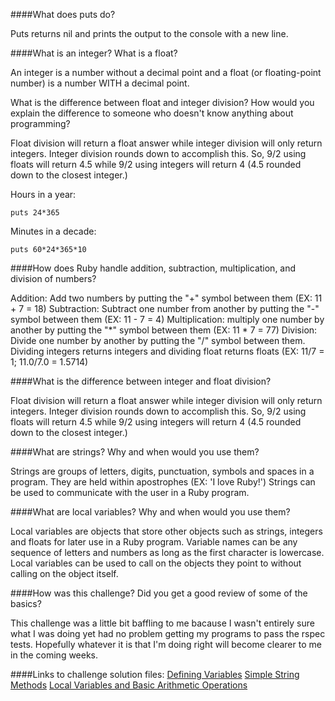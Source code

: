 ####What does puts do?

Puts returns nil and prints the output to the console with a new line. 

####What is an integer? What is a float?

An integer is a number without a decimal point and a float (or floating-point number) is a number WITH a decimal point.  

What is the difference between float and integer division? How would you explain the difference to someone who doesn't know anything about programming?

Float division will return a float answer while integer division will only return integers. Integer division rounds down to accomplish this. So, 9/2 using floats will return 4.5 while 9/2 using integers will return 4 (4.5 rounded down to the closest integer.)

Hours in a year:
```
puts 24*365
```

Minutes in a decade:
```
puts 60*24*365*10
```

####How does Ruby handle addition, subtraction, multiplication, and division of numbers?

Addition: Add two numbers by putting the "+" symbol between them (EX: 11 + 7 = 18)
Subtraction: Subtract one number from another by putting the "-" symbol between them (EX: 11 - 7 = 4)
Multiplication: multiply one number by another by putting the "*" symbol between them (EX: 11 * 7 = 77)
Division: Divide one number by another by putting the "/" symbol between them. Dividing integers returns integers and dividing float returns floats (EX: 11/7 = 1; 11.0/7.0 = 1.5714)

####What is the difference between integer and float division?

Float division will return a float answer while integer division will only return integers. Integer division rounds down to accomplish this. So, 9/2 using floats will return 4.5 while 9/2 using integers will return 4 (4.5 rounded down to the closest integer.)

####What are strings? Why and when would you use them?

Strings are groups of letters, digits, punctuation, symbols and spaces in a program. They are held within apostrophes  (EX: 'I love Ruby!') Strings can be used to communicate with the user in a Ruby program.

####What are local variables? Why and when would you use them?

Local variables are objects that store other objects such as strings, integers and floats for later use in a Ruby program. Variable names can be any sequence of letters and numbers as long as the first character is lowercase. Local variables can be used to call on the objects they point to without calling on the object itself.

####How was this challenge? Did you get a good review of some of the basics?

This challenge was a little bit baffling to me bacause I wasn't entirely sure what I was doing yet had no problem getting my programs to pass the rspec tests. Hopefully whatever it is that I'm doing right will become clearer to me in the coming weeks.

####Links to challenge solution files:
[Defining Variables](https://github.com/meaganelizabeth/phase-0/blob/master/week-4/defining-variables.rb)
[Simple String Methods](https://github.com/meaganelizabeth/phase-0/blob/master/week-4/simple-string.rb)
[Local Variables and Basic Arithmetic Operations](https://github.com/meaganelizabeth/phase-0/blob/master/week-4/basic-math.rb)